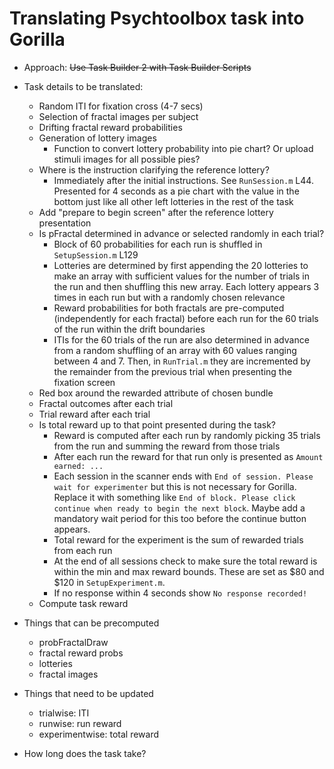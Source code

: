 # Translating Psychtoolbox task into Gorilla

- Approach: ~~Use Task Builder 2 with Task Builder Scripts~~  

- Task details to be translated:  
  - Random ITI for fixation cross (4-7 secs)  
  - Selection of fractal images per subject
  - Drifting fractal reward probabilities
  - Generation of lottery images
    - Function to convert lottery probability into pie chart? Or upload stimuli images for all possible pies?
  - Where is the instruction clarifying the reference lottery?
    - Immediately after the initial instructions. See `RunSession.m` L44. Presented for 4 seconds as a pie chart with the value in the bottom just like all other left lotteries in the rest of the task
  - Add "prepare to begin screen" after the reference lottery presentation
  - Is pFractal determined in advance or selected randomly in each trial?
    - Block of 60 probabilities for each run is shuffled in `SetupSession.m` L129
    - Lotteries are determined by first appending the 20 lotteries to make an array with sufficient values for the number of trials in the run and then shuffling this new array. Each lottery appears 3 times in each run but with a randomly chosen relevance
    - Reward probabilities for both fractals are pre-computed (independently for each fractal) before each run for the 60 trials of the run within the drift boundaries
    - ITIs for the 60 trials of the run are also determined in advance from a random shuffling of an array with 60 values ranging between 4 and 7. Then, in `RunTrial.m` they are incremented by the remainder from the previous trial when presenting the fixation screen
  - Red box around the rewarded attribute of chosen bundle
  - Fractal outcomes after each trial
  - Trial reward after each trial
  - Is total reward up to that point presented during the task?
    - Reward is computed after each run by randomly picking 35 trials from the run and summing the reward from those trials
    - After each run the reward for that run only is presented as `Amount earned: ...`
    - Each session in the scanner ends with `End of session. Please wait for experimenter` but this is not necessary for Gorilla. Replace it with something like `End of block. Please click continue when ready to begin the next block`. Maybe add a mandatory wait period for this too before the continue button appears.
    - Total reward for the experiment is the sum of rewarded trials from each run
    - At the end of all sessions check to make sure the total reward is within the min and max reward bounds. These are set as $80 and $120 in `SetupExperiment.m`.
    - If no response within 4 seconds show `No response recorded!`
  - Compute task reward

- Things that can be precomputed  
  - probFractalDraw
  - fractal reward probs
  - lotteries
  - fractal images

- Things that need to be updated   
  - trialwise: ITI  
  - runwise: run reward  
  - experimentwise: total reward  

- How long does the task take?
